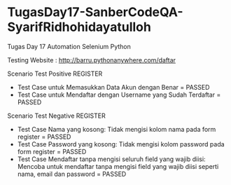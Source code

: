 # TugasDay17-SanberCodeQA-SyarifRidhohidayatulloh

Tugas Day 17 Automation Selenium Python

Testing Website : http://barru.pythonanywhere.com/daftar

Scenario Test Positive REGISTER

- Test Case untuk Memasukkan Data Akun dengan Benar = PASSED
- Test Case untuk Mendaftar dengan Username yang Sudah Terdaftar = PASSED

Scenario Test Negative REGISTER

- Test Case Nama yang kosong: Tidak mengisi kolom nama pada form register = PASSED
- Test Case Password yang kosong: Tidak mengisi kolom password pada form register = PASSED
- Test Case Mendaftar tanpa mengisi seluruh field yang wajib diisi: Mencoba untuk mendaftar tanpa mengisi field yang wajib diisi seperti nama, email dan password = PASSED
